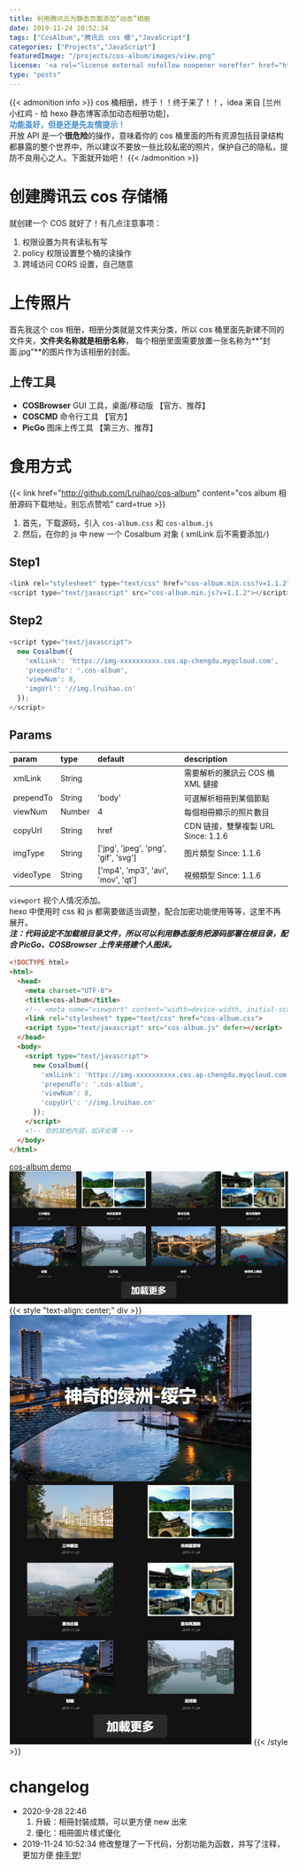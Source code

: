 ```yaml
---
title: 利用腾讯云为静态页面添加“动态”相册
date: 2019-11-24 10:52:34
tags: ["CosAlbum","腾讯云 cos 桶","JavaScript"]
categories: ["Projects","JavaScript"]
featuredImage: "/projects/cos-album/images/view.png"
license: '<a rel="license external nofollow noopener noreffer" href="https://creativecommons.org/licenses/by-nc/4.0/" target="_blank">CC BY-NC 4.0</a>'
type: "posts"
---
```


{{< admonition info >}}
cos 桶相册，终于！！终于来了！！，idea 来自 [兰州小红鸡 - 给 hexo 静态博客添加动态相册功能]，  
**<span style="color: #428bca;">功能虽好，但是还是先友情提示！</span>**  
开放 API 是一个**很危险**的操作，意味着你的 cos 桶里面的所有资源包括目录结构都暴露的整个世界中，所以建议不要放一些比较私密的照片，保护自己的隐私，提防不良用心之人。下面就开始吧！
{{< /admonition >}}

<!--more-->

# 创建腾讯云 cos 存储桶
就创建一个 COS 就好了！有几点注意事项：
1. 权限设置为共有读私有写
2. policy 权限设置整个桶的读操作
3. 跨域访问 CORS 设置，自己随意

# 上传照片
首先我这个 cos 相册，相册分类就是文件夹分类，所以 cos 桶里面先新建不同的文件夹，**文件夹名称就是相册名称**，
每个相册里面需要放置一张名称为**“封面.jpg”**的图片作为该相册的封面。
## 上传工具
- **COSBrowser** GUI 工具，桌面/移动版 【官方、推荐】
- **COSCMD** 命令行工具 【官方】
- **PicGo** 图床上传工具 【第三方、推荐】

# 食用方式
{{< link href="http://github.com/Lruihao/cos-album" content="cos album 相册源码下载地址，别忘点赞哈" card=true >}}
1. 首先，下载源码，引入 `cos-album.css` 和 `cos-album.js`
2. 然后，在你的 js 中 new 一个 Cosalbum 对象 ( xmlLink 后不需要添加`/`)

## Step1
```js config
<link rel="stylesheet" type="text/css" href="cos-album.min.css?v=1.1.2">
<script type="text/javascript" src="cos-album.min.js?v=1.1.2"></script>
```

## Step2
```js
<script type="text/javascript">
  new Cosalbum({
    'xmlLink': 'https://img-xxxxxxxxxx.cos.ap-chengdu.myqcloud.com',
    'prependTo': '.cos-album',
    'viewNum': 8,
    'imgUrl': '//img.lruihao.cn'
  });
</script>
```

## Params
| param     | type   | default | description                       |
| :-------- | :----- | :------ | :-------------------------------- |
| xmlLink   | String |         | 需要解析的騰訊云 COS 桶 XML 鏈接        |
| prependTo | String | 'body'  | 可選解析相冊到某個節點              |
| viewNum   | Number |   4     | 每個相冊顯示的照片數目              |
| copyUrl   | String |  href   | CDN 链接，雙擊複製 URL Since: 1.1.6 |
| imgType   | String | ['jpg', 'jpeg', 'png', 'gif', 'svg'] | 图片類型 Since: 1.1.6 |
| videoType | String | ['mp4', 'mp3', 'avi', 'mov', 'qt']   | 視頻類型 Since: 1.1.6 |

`viewport` 视个人情况添加。  
hexo 中使用时 css 和 js 都需要做适当调整，配合加密功能使用等等，这里不再展开。  
***注：代码设定不加载根目录文件，所以可以利用静态服务把源码部署在根目录，配合 PicGo、COSBrowser 上传来搭建个人图床。***
```html demo
<!DOCTYPE html>
<html>
  <head>
    <meta charset="UTF-8">
    <title>cos-album</title>
    <!-- <meta name="viewport" content="width=device-width, initial-scale=1.0"> -->
    <link rel="stylesheet" type="text/css" href="cos-album.css">
    <script type="text/javascript" src="cos-album.js" defer></script>
  </head>
  <body>
    <script type="text/javascript">
      new Cosalbum({
        'xmlLink': 'https://img-xxxxxxxxxx.cos.ap-chengdu.myqcloud.com',
        'prependTo': '.cos-album',
        'viewNum': 8,
        'copyUrl': '//img.lruihao.cn'
      });
    </script>
    <!-- 你的其他内容，如评论等 -->
  </body>
</html>
```
<a href="https://img.lruihao.cn" target="_blank" class="LinkCard">cos-album demo</a>
![大屏显示](images/view.png)
{{< style "text-align: center;" div >}}
  ![手机显示](images/mobile.png)
{{< /style >}}

# changelog

- 2020-9-28 22:46  
  1. 升級：相冊封裝成類，可以更方便 new 出來
  2. 優化：相冊圖片樣式優化
- 2019-11-24 10:52:34 
修改整理了一下代码，分割功能为函数，并写了注释，更加方便 [伸手党](https://github.com/Lruihao/cos-album)!
